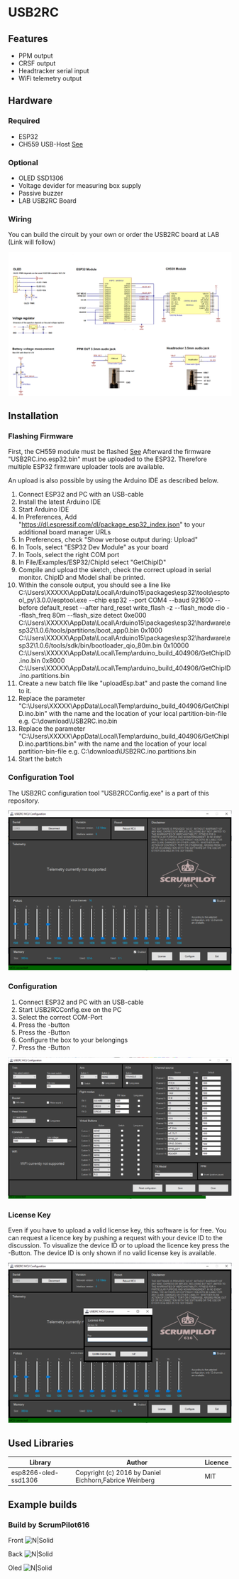 # USB2RC


## Features
- PPM output
- CRSF output
- Headtracker serial input
- WiFi telemetry output

## Hardware

### Required
- ESP32
- CH559 USB-Host [See](https://github.com/ScrumPilot616/CH559sdccUSBHost)

### Optional
- OLED SSD1306 
- Voltage devider for measuring box supply 
- Passive buzzer
- LAB USB2RC Board
 
### Wiring
You can build the circuit by your own or order the USB2RC board at LAB (Link will follow)

![N|Solid](https://github.com/ScrumPilot616/USB2RC/blob/main/images/USB2RCWiring.png)


## Installation

### Flashing Firmware
First, the CH559 module must be flashed [See](https://github.com/ScrumPilot616/CH559sdccUSBHost)
Afterward the firmware "USB2RC.ino.esp32.bin" must be uploaded to the ESP32.
Therefore multiple ESP32 firmware uploader tools are available.

An upload is also possible by using the Arduino IDE as described below.

1. Connect ESP32 and PC with an USB-cable
2. Install the latest Arduino IDE
3. Start Arduino IDE
4. In Preferences, Add "https://dl.espressif.com/dl/package_esp32_index.json" to your additional board manager URLs
5. In Preferences, check "Show verbose output during: Upload"
6. In Tools, select "ESP32 Dev Module" as your board
7. In Tools, select the right COM port
8. In File/Examples/ESP32/ChipId select "GetChipID" 
9. Compile and upload the sketch, check the correct upload in serial monitor. ChipID and Model shall be printed.
10. Within the console output, you should see a line like 
    C:\Users\XXXXX\AppData\Local\Arduino15\packages\esp32\tools\esptool_py\3.0.0/esptool.exe --chip esp32 --port COM4 --baud 921600 --before default_reset --after hard_reset write_flash -z --flash_mode dio --flash_freq 80m --flash_size detect 0xe000 C:\Users\XXXXX\AppData\Local\Arduino15\packages\esp32\hardware\esp32\1.0.6/tools/partitions/boot_app0.bin 0x1000 C:\Users\XXXXX\AppData\Local\Arduino15\packages\esp32\hardware\esp32\1.0.6/tools/sdk/bin/bootloader_qio_80m.bin 0x10000 C:\Users\XXXXX\AppData\Local\Temp\arduino_build_404906/GetChipID.ino.bin 0x8000 C:\Users\XXXXX\AppData\Local\Temp\arduino_build_404906/GetChipID.ino.partitions.bin 
11. Create a new batch file like "uploadEsp.bat" and paste the comand line to it.
12. Replace the parameter "C:\Users\XXXXX\AppData\Local\Temp\arduino_build_404906/GetChipID.ino.bin" with the name and the location of your local partition-bin-file e.g. C:\download\USB2RC.ino.bin
12. Replace the parameter "C:\Users\XXXXX\AppData\Local\Temp\arduino_build_404906/GetChipID.ino.partitions.bin" with the name and the location of your local partition-bin-file e.g. C:\download\USB2RC.ino.partitions.bin
13. Start the batch


 


### Configuration Tool
The USB2RC configuration tool "USB2RCConfig.exe" is a part of this repository.

![N|Solid](https://github.com/ScrumPilot616/USB2RC/blob/main/images/USB2RCDataView.png)


### Configuration

1. Connect ESP32 and PC with an USB-cable
2. Start USB2RCConfig.exe on the PC
3. Select the correct COM-Port
4. Press the <Connect>-button
5. Press the <Configuration>-Button
6. Configure the box to your belongings
7. Press the <Save>-Button

![N|Solid](https://github.com/ScrumPilot616/USB2RC/blob/main/images/USB2RCConfiguration.png)

### License Key
Even if you have to upload a valid license key, this software is for free.
You can request a licence key by pushing a request with your device ID to the 
discussion. To visualize the device ID or to upload the licence key press the <Licence>-Button.
The device ID is only shown if no valid license key is available.

![N|Solid](https://github.com/ScrumPilot616/USB2RC/blob/main/images/USB2RCLicense.png)




## Used Libraries

| Library     | Author | Licence |
| ----------- | ------ | ------- |
| esp8266-oled-ssd1306 | Copyright (c) 2016 by Daniel Eichhorn,Fabrice Weinberg | MIT |



## Example builds
### Build by ScrumPilot616

Front
![N|Solid](https://github.com/ScrumPilot616/USB2RC/blob/main/images/USB2RC_SP_Example1.png)

Back
![N|Solid](https://github.com/ScrumPilot616/USB2RC/blob/main/images/USB2RC_SP_Example2.png)

Oled
![N|Solid](https://github.com/ScrumPilot616/USB2RC/blob/main/images/USB2RC_SP_Example3.png)




